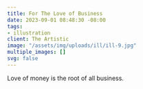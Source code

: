 ```yaml
---
title: For The Love of Business
date: 2023-09-01 08:48:30 -08:00
tags:
- illustration
client: The Artistic
image: "/assets/img/uploads/ill/ill-9.jpg"
multiple_images: []
svg: false
---
```


Love of money is the root of all business.
